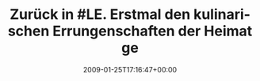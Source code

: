 ---
retweeted: false
source: <a href="http://twitter.com" rel="nofollow">Twitter Web Client</a>
entities:
  hashtags:
  - text: LE
    indices:
    - '10'
    - '13'
  symbols: []
  user_mentions: []
  urls: []
display_text_range:
- '0'
- '78'
favorite_count: '0'
id_str: '1147011745'
truncated: false
retweet_count: '0'
id: '1147011745'
created_at: Sun Jan 25 17:16:47 +0000 2009
favorited: false
full_text: 'Zurück in #LE. Erstmal den kulinarischen Errungenschaften der Heimat gefröhnt.'
lang: de
tags:
- LE
- pesos/twitter
date: '2009-01-25T17:16:47+00:00'
src: https://twitter.com/bascht/status/1147011745
original_url: https://twitter.com/bascht/status/1147011745
type: twitter_tweet
text: 'Zurück in #LE. Erstmal den kulinarischen Errungenschaften der Heimat gefröhnt.'
title: 'Zurück in #LE. Erstmal den kulinarischen Errungenschaften der Heimat ge'

---